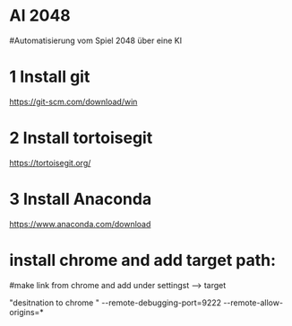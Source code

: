 # AI 2048

#Automatisierung vom Spiel 2048 über eine KI

# 1 Install git 
https://git-scm.com/download/win

# 2 Install tortoisegit
https://tortoisegit.org/


# 3 Install Anaconda 

https://www.anaconda.com/download


# install chrome and add target path:

#make link from chrome and add under settingst --> target 

"desitnation to chrome " --remote-debugging-port=9222 --remote-allow-origins=*
